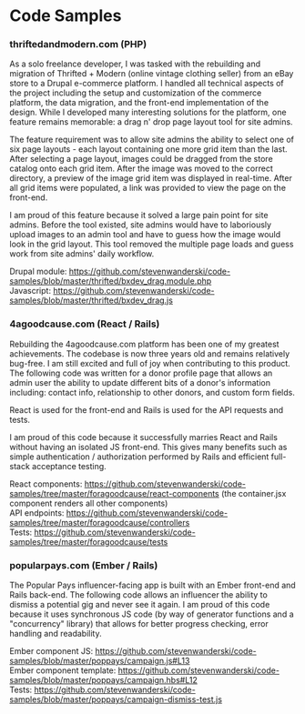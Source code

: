 # Code Samples

### thriftedandmodern.com (PHP)

As a solo freelance developer, I was tasked with the rebuilding and migration of Thrifted + Modern (online vintage clothing seller) from an eBay store to a Drupal e-commerce platform. I handled all technical aspects of the project including the setup and customization of the commerce platform, the data migration, and the front-end implementation of the design. While I developed many interesting solutions for the platform, one feature remains memorable: a drag n' drop page layout tool for site admins.

The feature requirement was to allow site admins the ability to select one of six page layouts - each layout containing one more grid item than the last. After selecting a page layout, images could be dragged from the store catalog onto each grid item. After the image was moved to the correct directory, a preview of the image grid item was displayed in real-time. After all grid items were populated, a link was provided to view the page on the front-end.

I am proud of this feature because it solved a large pain point for site admins. Before the tool existed, site admins would have to laboriously upload images to an admin tool and have to guess how the image would look in the grid layout. This tool removed the multiple page loads and guess work from site admins' daily workflow.

Drupal module: https://github.com/stevenwanderski/code-samples/blob/master/thrifted/bxdev_drag.module.php  
Javascript: https://github.com/stevenwanderski/code-samples/blob/master/thrifted/bxdev_drag.js



### 4agoodcause.com (React / Rails)

Rebuilding the 4agoodcause.com platform has been one of my greatest achievements. The codebase is now three years old and remains relatively bug-free. I am still excited and full of joy when contributing to this product. The following code was written for a donor profile page that allows an admin user the ability to update different bits of a donor's information including: contact info, relationship to other donors, and custom form fields.

React is used for the front-end and Rails is used for the API requests and tests.

I am proud of this code because it successfully marries React and Rails without having an isolated JS front-end. This gives many benefits such as simple authentication / authorization performed by Rails and efficient full-stack acceptance testing.

React components: https://github.com/stevenwanderski/code-samples/tree/master/foragoodcause/react-components (the container.jsx component renders all other components)  
API endpoints: https://github.com/stevenwanderski/code-samples/tree/master/foragoodcause/controllers  
Tests: https://github.com/stevenwanderski/code-samples/tree/master/foragoodcause/tests



### popularpays.com (Ember / Rails)

The Popular Pays influencer-facing app is built with an Ember front-end and Rails back-end. The following code allows an influencer the ability to dismiss a potential gig and never see it again. I am proud of this code because it uses synchronous JS code (by way of generator functions and a "concurrency" library) that allows for better progress checking, error handling and readability.

Ember component JS: https://github.com/stevenwanderski/code-samples/blob/master/poppays/campaign.js#L13  
Ember component template: https://github.com/stevenwanderski/code-samples/blob/master/poppays/campaign.hbs#L12  
Tests: https://github.com/stevenwanderski/code-samples/blob/master/poppays/campaign-dismiss-test.js
